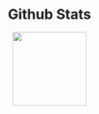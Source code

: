 <h1 align="center"> Github Stats </h1>
<p align="center">
  <a href="https://github.com/muskanrani/github-readme-stats">
    <img height="150px" src="https://github-readme-stats.vercel.app/api?username=luisfesantos&show_icons=true&theme=merko"/>
  </a>
<!--
  <a>
    <img height="200px" align="right" src="https://github-readme-stats.vercel.app/api/top-langs/?username=luisfesantos&layout=compact&theme=tokyonight"/>
  </a>
</p>



<h1 align="center" https://capsule-render.vercel.app/api?text=capsule_render&animation=twinkling> About me </h1>
<p align="center">
  <img src="https://capsule-render.vercel.app/api?type=waving&color=gradient&height=80&section=main&width=100"/>
</p>

<p align="center">
  <img src="https://capsule-render.vercel.app/api?type=waving&color=gradient&height=80&section=footer&width=100"/>
</p>


<!--
**luisfesantos/luisfesantos** is a ✨ _special_ ✨ repository because its `README.md` (this file) appears on your GitHub profile.
